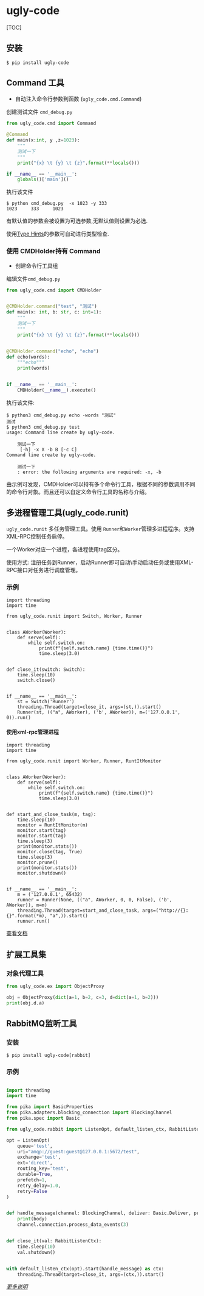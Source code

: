 # ugly-code

[TOC]

## 安装

```shell
$ pip install ugly-code
```


## Command 工具

* 自动注入命令行参数到函数 (`ugly_code.cmd.Command`)


创建测试文件 `cmd_debug.py`

```python
from ugly_code.cmd import Command
    
@Command
def main(x:int, y ,z=1023):
    """
    测试一下
    """
    print("{x} \t {y} \t {z}".format(**locals()))

if __name__ == '__main__':
    globals()['main']()
```

执行该文件

```shell
$ python cmd_debug.py  -x 1023 -y 333
1023     333     1023
```

有默认值的参数会被设置为可选参数,无默认值则设置为必选.

使用[Type Hints](http://vvia.xyz/goyXNE)的参数可自动进行类型检查.
### 使用 CMDHolder持有 Command

* 创建命令行工具组

编辑文件`cmd_debug.py`

```python
from ugly_code.cmd import CMDHolder


@CMDHolder.command("test", "测试")
def main(x: int, b: str, c: int=1):
    """
    测试一下
    """
    print("{x} \t {y} \t {z}".format(**locals()))


@CMDHolder.command("echo", "echo")
def echo(words):
    """echo"""
    print(words)


if __name__ == '__main__':
    CMDHolder(__name__).execute()

```

执行该文件:

```shel
$ python3 cmd_debug.py echo -words "测试"
测试
$ python3 cmd_debug.py test
usage: Command line create by ugly-code.

    测试一下
     [-h] -x X -b B [-c C]
Command line create by ugly-code.

    测试一下
    : error: the following arguments are required: -x, -b
```

由示例可发现，CMDHolder可以持有多个命令行工具，根据不同的参数调用不同的命令行对象。而且还可以自定义命令行工具的名称与介绍。

## 多进程管理工具(ugly_code.runit)

`ugly_code.runit` 多任务管理工具。使用 `Runner`和`Worker`管理多进程程序。支持XML-RPC控制任务启停。

一个Worker对应一个进程，各进程使用tag区分。

使用方式:
    注册任务到Runner，启动Runner即可自动\手动启动任务或使用XML-RPC接口对任务进行调度管理。

### 示例

```python3
import threading
import time

from ugly_code.runit import Switch, Worker, Runner


class AWorker(Worker):
    def serve(self):
        while self.switch.on:
            print(f"{self.switch.name} {time.time()}")
            time.sleep(3.0)


def close_it(switch: Switch):
    time.sleep(10)
    switch.close()


if __name__ == '__main__':
    st = Switch('Runner')
    threading.Thread(target=close_it, args=(st,)).start()
    Runner(st, (("a", AWorker), ('b', AWorker)), m=('127.0.0.1', 0)).run()

```

#### 使用xml-rpc管理进程

```python3
import threading
import time

from ugly_code.runit import Worker, Runner, RuntItMonitor


class AWorker(Worker):
    def serve(self):
        while self.switch.on:
            print(f"{self.switch.name} {time.time()}")
            time.sleep(3.0)


def start_and_close_task(m, tag):
    time.sleep(10)
    monitor = RuntItMonitor(m)
    monitor.start(tag)
    monitor.start(tag)
    time.sleep(3)
    print(monitor.stats())
    monitor.close(tag, True)
    time.sleep(3)
    monitor.prune()
    print(monitor.stats())
    monitor.shutdown()


if __name__ == '__main__':
    m = ('127.0.0.1', 65432)
    runner = Runner(None, (("a", AWorker, 0, 0, False), ('b', AWorker)), m=m)
    threading.Thread(target=start_and_close_task, args=("http://{}:{}".format(*m), "a",)).start()
    runner.run()

```

[查看文档](doc/ugly_code/runit/index.md)

## 扩展工具集

### 对象代理工具

```python
from ugly_code.ex import ObjectProxy

obj = ObjectProxy(dict(a=1, b=2, c=3, d=dict(a=1, b=2)))
print(obj.d.a)

```

## RabbitMQ监听工具

### 安装

```shell
$ pip install ugly-code[rabbit]
```

### 示例

```python

import threading
import time

from pika import BasicProperties
from pika.adapters.blocking_connection import BlockingChannel
from pika.spec import Basic

from ugly_code.rabbit import ListenOpt, default_listen_ctx, RabbitListenCtx

opt = ListenOpt(
    queue='test',
    uri="amqp://guest:guest@127.0.0.1:5672/test",
    exchange='test',
    ext='direct',
    routing_key='test',
    durable=True,
    prefetch=1,
    retry_delay=1.0,
    retry=False
)


def handle_message(channel: BlockingChannel, deliver: Basic.Deliver, props: BasicProperties, body: bytes):
    print(body)
    channel.connection.process_data_events(3)


def close_it(val: RabbitListenCtx):
    time.sleep(10)
    val.shutdown()


with default_listen_ctx(opt).start(handle_message) as ctx:
    threading.Thread(target=close_it, args=(ctx,)).start()
```

*[更多说明](https://github.com/irealing/ugly-code)*